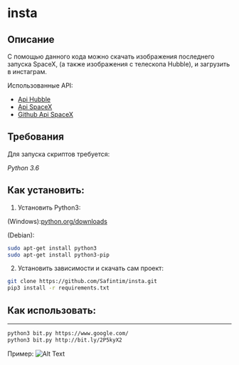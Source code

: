 # insta

## Описание
С помощью данного кода можно скачать изображения последнего запуска SpaceX,
(а также изображения с телескопа Hubble), и загрузить в инстаграм. 

Использованные API:
* [Api Hubble](http://hubblesite.org/api/documentation)
* [Api SpaceX](https://documenter.getpostman.com/view/2025350/RWaEzAiG)
* [Github Api SpaceX](https://github.com/r-spacex/SpaceX-API)
## Требования

Для запуска скриптов требуется:

*Python 3.6*


## Как установить:

1. Установить Python3:

(Windows):[python.org/downloads](https://www.python.org/downloads/windows/)

(Debian):
```sh
sudo apt-get install python3
sudo apt-get install python3-pip
```
2. Установить зависимости и скачать сам проект:

```sh
git clone https://github.com/Safintim/insta.git
pip3 install -r requirements.txt
```


## Как использовать: 
***
```sh
python3 bit.py https://www.google.com/
python3 bit.py http://bit.ly/2P5kyX2
```

Пример:
![Alt Text]()